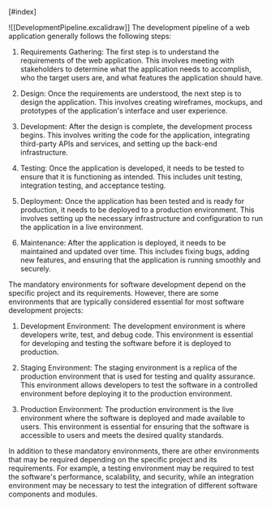 [#index]

![[DevelopmentPipeline.excalidraw]]
The development pipeline of a web application generally follows the following steps:

1.  Requirements Gathering: The first step is to understand the requirements of the web application. This involves meeting with stakeholders to determine what the application needs to accomplish, who the target users are, and what features the application should have.
    
2.  Design: Once the requirements are understood, the next step is to design the application. This involves creating wireframes, mockups, and prototypes of the application's interface and user experience.
    
3.  Development: After the design is complete, the development process begins. This involves writing the code for the application, integrating third-party APIs and services, and setting up the back-end infrastructure.
    
4.  Testing: Once the application is developed, it needs to be tested to ensure that it is functioning as intended. This includes unit testing, integration testing, and acceptance testing.
    
5.  Deployment: Once the application has been tested and is ready for production, it needs to be deployed to a production environment. This involves setting up the necessary infrastructure and configuration to run the application in a live environment.
    
6.  Maintenance: After the application is deployed, it needs to be maintained and updated over time. This includes fixing bugs, adding new features, and ensuring that the application is running smoothly and securely.

The mandatory environments for software development depend on the specific project and its requirements. However, there are some environments that are typically considered essential for most software development projects:

1.  Development Environment: The development environment is where developers write, test, and debug code. This environment is essential for developing and testing the software before it is deployed to production.
    
2.  Staging Environment: The staging environment is a replica of the production environment that is used for testing and quality assurance. This environment allows developers to test the software in a controlled environment before deploying it to the production environment.
    
3.  Production Environment: The production environment is the live environment where the software is deployed and made available to users. This environment is essential for ensuring that the software is accessible to users and meets the desired quality standards.
    

In addition to these mandatory environments, there are other environments that may be required depending on the specific project and its requirements. For example, a testing environment may be required to test the software's performance, scalability, and security, while an integration environment may be necessary to test the integration of different software components and modules.